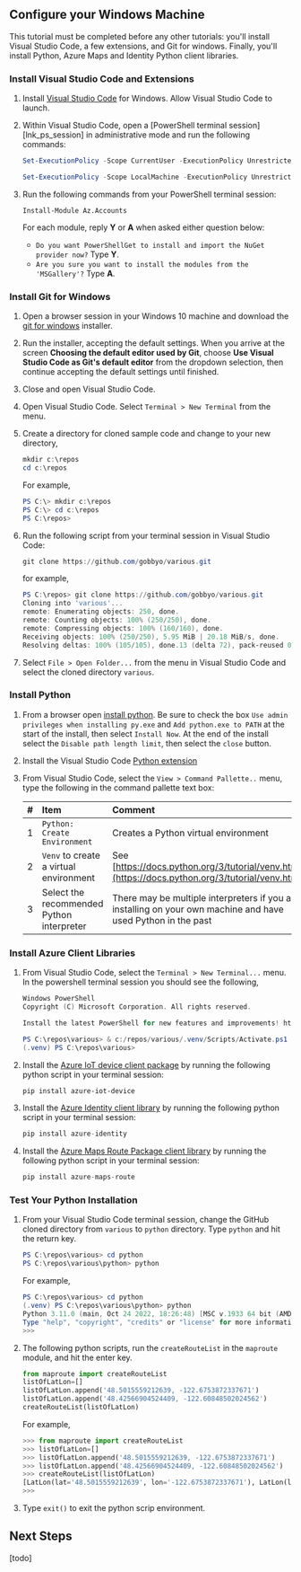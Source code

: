 ## Configure your Windows Machine

This tutorial must be completed before any other tutorials: you'll install Visual Studio Code, a few extensions, and Git for windows. Finally, you'll install Python, Azure Maps and Identity Python client libraries.

### Install Visual Studio Code and Extensions

1. Install [Visual Studio Code](https://code.visualstudio.com/Download) for Windows. Allow Visual Studio Code to launch.
1. Within Visual Studio Code, open a [PowerShell terminal session][lnk_ps_session] in administrative mode and run the following commands:

    ```powershell
    Set-ExecutionPolicy -Scope CurrentUser -ExecutionPolicy Unrestricted -Force
    
    Set-ExecutionPolicy -Scope LocalMachine -ExecutionPolicy Unrestricted -Force
    ```

1. Run the following commands from your PowerShell terminal session:

    ```azurepowershell
    Install-Module Az.Accounts
    ```

    For each module, reply **Y** or **A** when asked either question below:
    - `Do you want PowerShellGet to install and import the NuGet provider now?` Type **Y**.
    - `Are you sure you want to install the modules from the 'MSGallery'?` Type **A**.

### Install Git for Windows

1. Open a browser session in your Windows 10 machine and download the [git for windows](https://git-scm.com/download/win) installer.
1. Run the installer, accepting the default settings. When you arrive at the screen **Choosing the default editor used by Git**, choose **Use Visual Studio Code as Git's default editor** from the dropdown selection, then continue accepting the default settings until finished.
1. Close and open Visual Studio Code.
1. Open Visual Studio Code. Select `Terminal > New Terminal` from the menu.
1. Create a directory for cloned sample code and change to your new directory,

    ```powershell
    mkdir c:\repos
    cd c:\repos
    ```

    For example,

    ```powershell
    PS C:\> mkdir c:\repos
    PS C:\> cd c:\repos
    PS C:\repos>
    ```

1. Run the following script from your terminal session in Visual Studio Code:

    ```powershell
    git clone https://github.com/gobbyo/various.git
    ```

    for example,

    ```powershell
    PS C:\repos> git clone https://github.com/gobbyo/various.git
    Cloning into 'various'...
    remote: Enumerating objects: 250, done.
    remote: Counting objects: 100% (250/250), done.
    remote: Compressing objects: 100% (160/160), done.
    Receiving objects: 100% (250/250), 5.95 MiB | 20.18 MiB/s, done.
    Resolving deltas: 100% (105/105), done.13 (delta 72), pack-reused 0
    ```

1. Select `File > Open Folder...` from the menu in Visual Studio Code and select the cloned directory `various`.

### Install Python

1. From a browser open [install python](https://www.python.org/downloads/). Be sure to check the box `Use admin privileges when installing py.exe` and  `Add python.exe to PATH` at the start of the install, then select `Install Now`.  At the end of the install select the `Disable path length limit`, then select the `close` button.
1. Install the Visual Studio Code [Python extension](https://marketplace.visualstudio.com/items?itemName=ms-python.python)
1. From Visual Studio Code, select the `View > Command Pallette..` menu, type the following in the command pallette text box:

    |#  |Item  | Comment   |
    |:--------|:---------|:---------|
    |1     | `Python: Create Environment` | Creates a Python virtual environment  |
    |2     | `Venv` to create a virtual environment | See [https://docs.python.org/3/tutorial/venv.html](https://docs.python.org/3/tutorial/venv.html) |
    |3     |  Select the recommended Python interpreter | There may be multiple interpreters if you are installing on your own machine and have used Python in the past |

### Install Azure Client Libraries

1. From Visual Studio Code, select the `Terminal > New Terminal...` menu. In the powershell terminal session you should see the following,

    ```powershell
    Windows PowerShell
    Copyright (C) Microsoft Corporation. All rights reserved.
    
    Install the latest PowerShell for new features and improvements! https://aka.ms/PSWindows        
    
    PS C:\repos\various> & c:/repos/various/.venv/Scripts/Activate.ps1
    (.venv) PS C:\repos\various>
    ```

1. Install the [Azure IoT device client package](https://pypi.org/project/azure-iot-device/) by running the following python script in your terminal session:

    ```powershell
    pip install azure-iot-device
    ```

1. Install the [Azure Identity client library](https://learn.microsoft.com/en-us/python/api/overview/azure/identity-readme?view=azure-python) by running the following python script in your terminal session:

    ```python
    pip install azure-identity
    ```

1. Install the [Azure Maps Route Package client library](https://learn.microsoft.com/en-us/python/api/overview/azure/maps-route-readme?view=azure-python-preview) by running the following python script in your terminal session:

    ```python
    pip install azure-maps-route
    ```

### Test Your Python Installation

1. From your Visual Studio Code terminal session, change the GitHub cloned directory from `various` to `python` directory. Type `python` and hit the return key.

    ```powershell
    PS C:\repos\various> cd python
    PS C:\repos\various\python> python
    ```

    For example,

    ```powershell
    PS C:\repos\various> cd python
    (.venv) PS C:\repos\various\python> python
    Python 3.11.0 (main, Oct 24 2022, 18:26:48) [MSC v.1933 64 bit (AMD64)] on win32
    Type "help", "copyright", "credits" or "license" for more information.
    >>>
    ```

1. The following python scripts, run the `createRouteList` in the `maproute` module, and hit the enter key.

    ```python
    from maproute import createRouteList
    listOfLatLon=[]
    listOfLatLon.append('48.5015559212639, -122.6753872337671')
    listOfLatLon.append('48.42566904524409, -122.60848502024562')
    createRouteList(listOfLatLon)
    ```

    For example,

    ```python
    >>> from maproute import createRouteList
    >>> listOfLatLon=[]
    >>> listOfLatLon.append('48.5015559212639, -122.6753872337671')
    >>> listOfLatLon.append('48.42566904524409, -122.60848502024562')       
    >>> createRouteList(listOfLatLon)
    [LatLon(lat='48.5015559212639', lon='-122.6753872337671'), LatLon(lat='48.42566904524409', lon='-122.60848502024562')]
    >>>
    ```

1. Type `exit()` to exit the python scrip environment.

## Next Steps

[todo]
